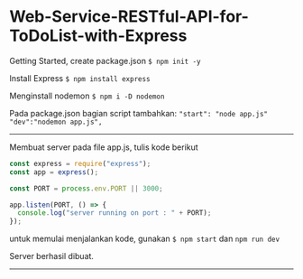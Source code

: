 # Web-Service-RESTful-API-for-ToDoList-with-Express

Getting Started, create package.json
`$ npm init -y`

Install Express
`$ npm install express`

Menginstall nodemon
`$ npm i -D nodemon`

Pada package.json bagian script tambahkan:
`"start": "node app.js"`
`"dev":"nodemon app.js",`

---

Membuat server pada file app.js, tulis kode berikut

```javascript
const express = require("express");
const app = express();

const PORT = process.env.PORT || 3000;

app.listen(PORT, () => {
  console.log("server running on port : " + PORT);
});
```

untuk memulai menjalankan kode, gunakan
`$ npm start` dan `npm run dev`

Server berhasil dibuat.

---
